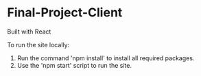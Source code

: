 # Final-Project-Client
Built with React

To run the site locally:
1. Run the command 'npm install' to install all required packages.
2. Use the 'npm start' script to run the site.
